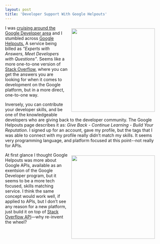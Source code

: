```yaml
---
layout: post
title: 'Developer Support With Google Helpouts'
---
```

<p><a href="https://helpouts.google.com/partner/landing/provider/googledevelopers"><img style="padding: 10px;" src="http://kinlane-productions.s3.amazonaws.com/api-evangelist-site/blog/google-helpouts.png" alt="" width="275" align="right" /></a></p>
<p>I was <a href="https://developers.google.com/helpouts/">cruising around the Google Developer area</a> and I stumbled across <a href="https://helpouts.google.com/partner/landing/provider/googledevelopers">Google Helpouts.</a> A service being billed as <em>&ldquo;Experts with Answers, Meet Developers with Questions&rdquo;</em>. Seems like a more one-to-one version of <a href="http://stackoverflow.com/">Stack Overflow</a>, where you can get the answers you are looking for when it comes to development on the Google platform, but in a more direct, one-to-one way.</p>
<p>Inversely, you can contribute your developer skills, and be one of the knowledgeable developers who are giving back to the developer community. The Google Helpouts page describes it as: <em>Give Back - Continue Learning - Build Your Reputation</em>. I signed up for an account, gave my profile, but the tags that I was able to connect with my profile really didn&rsquo;t match my skills. It seems very programming language, and platform focused at this point--not really for APIs.</p>
<p><a href="https://helpouts.google.com/partner/landing/provider/googledevelopers"><img style="padding: 10px;" src="http://kinlane-productions.s3.amazonaws.com/api-evangelist-site/blog/google-helpouts2.png" alt="" width="275" align="right" /></a></p>
<p>At first glance I thought Google Helpouts was more about Google APIs, available as an exentsion of the Google Developer program, but it seems to be a more tech focused, skills matching service. I think the same concept would work well, if applied to APIs, but I don&rsquo;t see any reason for a new platform, just build it on top of <a href="https://api.stackexchange.com/docs">Stack Overflow API</a>&mdash;why re-invent the wheel?</p>